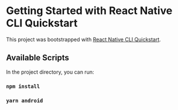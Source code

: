 # Getting Started with React Native CLI Quickstart

This project was bootstrapped with [React Native CLI Quickstart](https://reactnative.dev/docs/environment-setup).

## Available Scripts

In the project directory, you can run:

### `npm install`

### `yarn android`